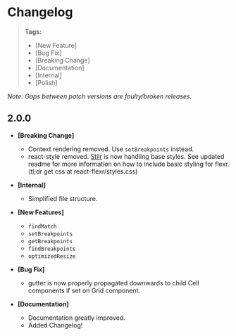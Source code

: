 # Changelog

> **Tags:**
> - [New Feature]
> - [Bug Fix]
> - [Breaking Change]
> - [Documentation]
> - [Internal]
> - [Polish]

_Note: Gaps between patch versions are faulty/broken releases._

## 2.0.0
  * __[Breaking Change]__
    * Context rendering removed. Use `setBreakpoints` instead.
    * react-style removed. [Stilr](https://github.com/chriskjaer/stilr) is now
      handling base styles. See updated readme for more information on how to
      include basic styling for flexr. (tl;dr get css at react-flexr/styles.css)

  * __[Internal]__
    * Simplified file structure.

  * __[New Features]__
    * `findMatch`
    * `setBreakpoints`
    * `getBreakpoints`
    * `findBreakpoints`
    * `optimizedResize`

  * __[Bug Fix]__
    * gutter is now properly propagated downwards to child Cell components if
      set on Grid component.

  * __[Documentation]__
    * Documentation greatly improved.
    * Added Changelog!
